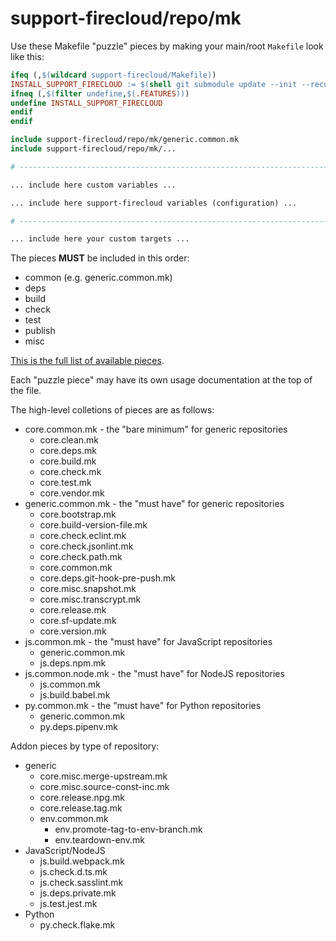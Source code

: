 # support-firecloud/repo/mk

Use these Makefile "puzzle" pieces by making your main/root `Makefile` look like this:

```Makefile
ifeq (,$(wildcard support-firecloud/Makefile))
INSTALL_SUPPORT_FIRECLOUD := $(shell git submodule update --init --recursive support-firecloud)
ifneq (,$(filter undefine,$(.FEATURES)))
undefine INSTALL_SUPPORT_FIRECLOUD
endif
endif

include support-firecloud/repo/mk/generic.common.mk
include support-firecloud/repo/mk/...

# ------------------------------------------------------------------------------

... include here custom variables ...

... include here support-firecloud variables (configuration) ...

# ------------------------------------------------------------------------------

... include here your custom targets ...

```

The pieces **MUST** be included in this order:

* common (e.g. generic.common.mk)
* deps
* build
* check
* test
* publish
* misc

[This is the full list of available pieces](./).

Each "puzzle piece" may have its own usage documentation at the top of the file.

The high-level colletions of pieces are as follows:

* core.common.mk - the "bare minimum" for generic repositories
  * core.clean.mk
  * core.deps.mk
  * core.build.mk
  * core.check.mk
  * core.test.mk
  * core.vendor.mk
* generic.common.mk - the "must have" for generic repositories
  * core.bootstrap.mk
  * core.build-version-file.mk
  * core.check.eclint.mk
  * core.check.jsonlint.mk
  * core.check.path.mk
  * core.common.mk
  * core.deps.git-hook-pre-push.mk
  * core.misc.snapshot.mk
  * core.misc.transcrypt.mk
  * core.release.mk
  * core.sf-update.mk
  * core.version.mk
* js.common.mk - the "must have" for JavaScript repositories
  * generic.common.mk
  * js.deps.npm.mk
* js.common.node.mk - the "must have" for NodeJS repositories
  * js.common.mk
  * js.build.babel.mk
* py.common.mk - the "must have" for Python repositories
  * generic.common.mk
  * py.deps.pipenv.mk

Addon pieces by type of repository:
* generic
  * core.misc.merge-upstream.mk
  * core.misc.source-const-inc.mk
  * core.release.npg.mk
  * core.release.tag.mk
  * env.common.mk
    * env.promote-tag-to-env-branch.mk
    * env.teardown-env.mk
* JavaScript/NodeJS
  * js.build.webpack.mk
  * js.check.d.ts.mk
  * js.check.sasslint.mk
  * js.deps.private.mk
  * js.test.jest.mk
* Python
  * py.check.flake.mk
